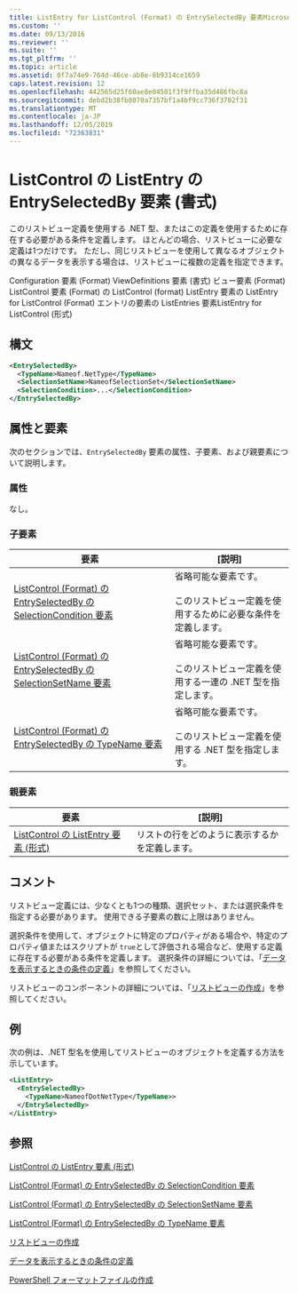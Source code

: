 ```yaml
---
title: ListEntry for ListControl (Format) の EntrySelectedBy 要素Microsoft Docs
ms.custom: ''
ms.date: 09/13/2016
ms.reviewer: ''
ms.suite: ''
ms.tgt_pltfrm: ''
ms.topic: article
ms.assetid: 0f7a74e9-764d-46ce-ab8e-8b9314ce1659
caps.latest.revision: 12
ms.openlocfilehash: 442565d25f60ae8e04501f3f9ffba35d486fbc8a
ms.sourcegitcommit: debd2b38fb8070a7357bf1a4bf9cc736f3702f31
ms.translationtype: MT
ms.contentlocale: ja-JP
ms.lasthandoff: 12/05/2019
ms.locfileid: "72363831"
---
```

# <a name="entryselectedby-element-for-listentry-for-listcontrol-format"></a>ListControl の ListEntry の EntrySelectedBy 要素 (書式)

このリストビュー定義を使用する .NET 型、またはこの定義を使用するために存在する必要がある条件を定義します。 ほとんどの場合、リストビューに必要な定義は1つだけです。 ただし、同じリストビューを使用して異なるオブジェクトの異なるデータを表示する場合は、リストビューに複数の定義を指定できます。

Configuration 要素 (Format) ViewDefinitions 要素 (書式) ビュー要素 (Format) ListControl 要素 (Format) の ListControl (format) ListEntry 要素の ListEntry for ListControl (Format) エントリの要素の ListEntries 要素ListEntry for ListControl (形式)

## <a name="syntax"></a>構文

```xml
<EntrySelectedBy>
  <TypeName>Nameof.NetType</TypeName>
  <SelectionSetName>NameofSelectionSet</SelectionSetName>
  <SelectionCondition>...</SelectionCondition>
</EntrySelectedBy>
```

## <a name="attributes-and-elements"></a>属性と要素

次のセクションでは、`EntrySelectedBy` 要素の属性、子要素、および親要素について説明します。

### <a name="attributes"></a>属性

なし。

### <a name="child-elements"></a>子要素

|要素|[説明]|
|-------------|-----------------|
|[ListControl (Format) の EntrySelectedBy の SelectionCondition 要素](./selectioncondition-element-for-entryselectedby-for-listcontrol-format.md)|省略可能な要素です。<br /><br /> このリストビュー定義を使用するために必要な条件を定義します。|
|[ListControl (Format) の EntrySelectedBy の SelectionSetName 要素](./selectionsetname-element-for-entryselectedby-for-listcontrol-format.md)|省略可能な要素です。<br /><br /> このリストビュー定義を使用する一連の .NET 型を指定します。|
|[ListControl (Format) の EntrySelectedBy の TypeName 要素](./typename-element-for-entryselectedby-for-listcontrol-format.md)|省略可能な要素です。<br /><br /> このリストビュー定義を使用する .NET 型を指定します。|

### <a name="parent-elements"></a>親要素

|要素|[説明]|
|-------------|-----------------|
|[ListControl の ListEntry 要素 (形式)](./listentry-element-for-listcontrol-format.md)|リストの行をどのように表示するかを定義します。|

## <a name="remarks"></a>コメント

リストビュー定義には、少なくとも1つの種類、選択セット、または選択条件を指定する必要があります。 使用できる子要素の数に上限はありません。

選択条件を使用して、オブジェクトに特定のプロパティがある場合や、特定のプロパティ値またはスクリプトが `true`として評価される場合など、使用する定義に存在する必要がある条件を定義します。 選択条件の詳細については、「[データを表示するときの条件の定義](./defining-conditions-for-displaying-data.md)」を参照してください。

リストビューのコンポーネントの詳細については、「[リストビューの作成](./creating-a-list-view.md)」を参照してください。

## <a name="example"></a>例

次の例は、.NET 型名を使用してリストビューのオブジェクトを定義する方法を示しています。

```xml
<ListEntry>
  <EntrySelectedBy>
    <TypeName>NameofDotNetType</TypeName>>
  </EntrySelectedBy>
</ListEntry>
```

## <a name="see-also"></a>参照

[ListControl の ListEntry 要素 (形式)](./listentry-element-for-listcontrol-format.md)

[ListControl (Format) の EntrySelectedBy の SelectionCondition 要素](./selectioncondition-element-for-entryselectedby-for-listcontrol-format.md)

[ListControl (Format) の EntrySelectedBy の SelectionSetName 要素](./selectionsetname-element-for-entryselectedby-for-listcontrol-format.md)

[ListControl (Format) の EntrySelectedBy の TypeName 要素](./typename-element-for-entryselectedby-for-listcontrol-format.md)

[リストビューの作成](./creating-a-list-view.md)

[データを表示するときの条件の定義](./defining-conditions-for-displaying-data.md)

[PowerShell フォーマットファイルの作成](./writing-a-powershell-formatting-file.md)

